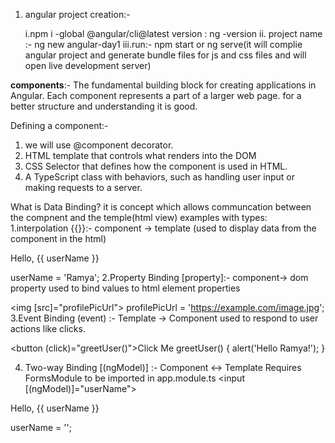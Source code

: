1. angular project creation:-

   i.npm i -global @angular/cli@latest
   version : ng -version
   ii. project name  :- ng new angular-day1
   iii.run:- npm start or ng serve(it will complie angular project and generate bundle files for js and css files and will open live development server)


**components**:-
   The fundamental building block for creating applications in Angular.
   Each component represents a part of a larger web page.
   for a better structure and understanding it is good.

Defining a component:-
1. we will use @component decorator.
2. HTML template that controls what renders into the DOM
3. CSS Selector that defines how the component is used in HTML.
4. A TypeScript class with behaviors, such as handling user input or making requests to a server.


What is Data Binding?
it is concept which allows communcation between the compnent and the temple(html view)
examples with types:
1.interpolation {{}}:- component -> template (used to display data from the component in the html)
  <p>Hello, {{ userName }}</p>
  userName = 'Ramya';
2.Property Binding [property]:-
  component-> dom property
  used to bind values to html element properties

  <img [src]="profilePicUrl">
  profilePicUrl = 'https://example.com/image.jpg';
3.Event Binding (event) :-
 Template -> Component
 used to respond to user actions like clicks.

   <button (click)="greetUser()">Click Me</button>
   greetUser() {
  alert('Hello Ramya!');
}

4. Two-way Binding [(ngModel)] :-
Component <-> Template
Requires FormsModule to be imported in app.module.ts
<input [(ngModel)]="userName">
<p>Hello, {{ userName }}</p>
userName = '';



  
